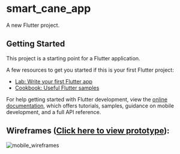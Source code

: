 # smart_cane_app

A new Flutter project.

## Getting Started

This project is a starting point for a Flutter application.

A few resources to get you started if this is your first Flutter project:

- [Lab: Write your first Flutter app](https://docs.flutter.dev/get-started/codelab)
- [Cookbook: Useful Flutter samples](https://docs.flutter.dev/cookbook)

For help getting started with Flutter development, view the
[online documentation](https://docs.flutter.dev/), which offers tutorials,
samples, guidance on mobile development, and a full API reference.

## Wireframes ([Click here to view prototype](https://www.figma.com/proto/VxiYfqAVsU6ySVhHCIX0Cv/Smart-Cane?node-id=7-2&p=f&t=9Vq11hkwLEoNk2n2-1&scaling=scale-down&content-scaling=fixed&page-id=0%3A1&starting-point-node-id=7%3A2&show-proto-sidebar=1)):

![mobile_wireframes](https://github.com/user-attachments/assets/4269d1d8-2918-4569-a64c-93be4f0aac40)

